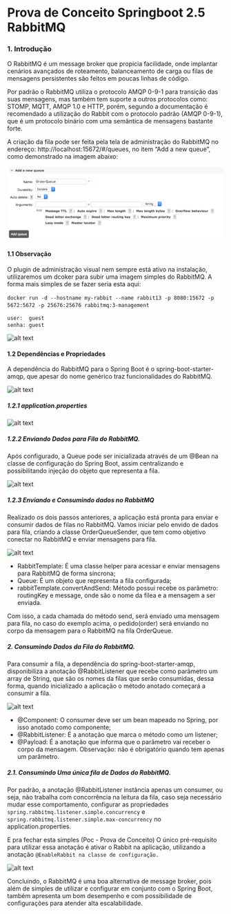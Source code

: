 # Prova de Conceito Springboot 2.5 RabbitMQ 

### 1.  Introdução

O RabbitMQ é um message broker que propicia facilidade, onde implantar cenários avançados de roteamento, balanceamento 
de carga ou filas de mensagens persistentes são feitos em poucas linhas de código.

Por padrão o RabbitMQ utiliza o protocolo AMQP 0-9-1 para transição das suas mensagens, mas também tem suporte a outros 
protocolos como: STOMP, MQTT, AMQP 1.0 e HTTP, porém, segundo a documentação é recomendado a utilização do Rabbit com o 
protocolo padrão (AMQP 0-9-1), que é um protocolo binário com uma semântica de mensagens bastante forte.

A criação da fila pode ser feita pela tela de administração do RabbitMQ no endereço: http://localhost:15672/#/queues, no 
item “Add a new queue”, como demonstrado na imagem abaixo:

![alt text](https://github.com/julianCambraia/spring-boot-rabbitmq/blob/main/images/rabbitmq-criando-queue1.png?raw=true)

#### 1.1 Observação
 
O plugin de administração visual nem sempre está ativo na instalação, utilizaremos um dcoker para subir uma imagem simples
do RabbitMQ. A forma mais simples de se fazer seria esta aqui:

```docker run -d --hostname my-rabbit --name rabbit13 -p 8080:15672 -p 5672:5672 -p 25676:25676 rabbitmq:3-management```

``` 
user:  guest 
senha: guest 
```

![alt text](https://github.com/julianCambraia/spring-boot-rabbitmq/blob/main/images/login-rabitmq.png?raw=true)


#### 1.2 Dependências e Propriedades
 
A dependência do RabbitMQ para o Spring Boot é o spring-boot-starter-amqp, que apesar do nome genérico traz funcionalidades 
do RabbitMQ.

![alt text](https://github.com/julianCambraia/spring-boot-rabbitmq/blob/main/images/dependencia-rabbitmq.png?raw=true)

##### 1.2.1 application.properties

![alt text](https://github.com/julianCambraia/spring-boot-rabbitmq/blob/main/images/application.properties.png?raw=true)

##### 1.2.2 Enviando Dados para Fila do RabbitMQ. 
Após configurado, a Queue pode ser inicializada através de um @Bean na classe de configuração do Spring Boot, assim 
centralizando e possibilitando injeção do objeto que representa a fila.

![alt text](https://github.com/julianCambraia/spring-boot-rabbitmq/blob/main/images/sender-app.png?raw=true)

##### 1.2.3 Enviando e Consumindo dados no RabbitMQ

Realizado os dois passos anteriores, a aplicação está pronta para enviar e consumir dados de filas no RabbitMQ. 
Vamos iniciar pelo envido de dados para fila, criando a classe OrderQueueSender, que tem como objetivo conectar no RabbitMQ 
e enviar mensagens para fila.

![alt text](https://github.com/julianCambraia/spring-boot-rabbitmq/blob/main/images/order-sender.png?raw=true)

* RabbitTemplate: É uma classe helper para acessar e enviar mensagens para RabbitMQ de forma síncrona;
* Queue: É um objeto que representa a fila configurada;
* rabbitTemplate.convertAndSend: Método possui recebe os parâmetro: routingKey e message, onde são o nome da filea e a 
mensagem a ser enviada.

Com isso, a cada chamada do método send, será enviado uma mensagem para fila, no caso do exemplo acima, o pedido(order) 
será enviando no corpo da mensagem para o RabbitMQ na fila OrderQueue.

##### 2. Consumindo Dados da Fila do RabbitMQ.
 
Para consumir a fila, a dependência do spring-boot-starter-amqp, disponibiliza a anotação @RabbitListener que recebe como 
parâmetro um array de String, que são os nomes da filas que serão consumidas, dessa forma, quando inicializado a aplicação 
o método anotado começará a consumir a fila.

![alt text](https://github.com/julianCambraia/spring-boot-rabbitmq/blob/main/images/order-consumer.png?raw=true)

* @Component: O consumer deve ser um bean mapeado no Spring, por isso anotado como componente;
* @RabbitListener: É a anotação que marca o método como um listener;
* @Payload: É a anotação que informa que o parâmetro vai receber o corpo da mensagem. Observação: não é obrigatório quando tem apenas um parâmetro.

##### 2.1. Consumindo Uma única fila de Dados do RabbitMQ.
Por padrão, a anotação @RabbitListener instância apenas um consumer, ou seja, não trabalha com concorrência na leitura da 
fila, caso seja necessário mudar esse comportamento, configurar as propriedades 
``spring.rabbitmq.listener.simple.concurrency`` e ``spring.rabbitmq.listener.simple.max-concurrency`` no application.properties.

E pra fechar esta simples (Poc - Prova de Conceito)
O único pré-requisito para utilizar essa anotação é ativar o Rabbit na aplicação, utilizando a anotação 
```@EnableRabbit na classe de configuração.``` 

![alt text](https://github.com/julianCambraia/spring-boot-rabbitmq/blob/main/images/consumer-enable-rabbitmq.png?raw=true)

Concluindo, o RabbitMQ é uma boa alternativa de message broker, pois além de simples de utilizar e configurar em conjunto 
com o Spring Boot, também apresenta um bom desempenho e com possibilidade de configurações para atender alta escalabilidade.